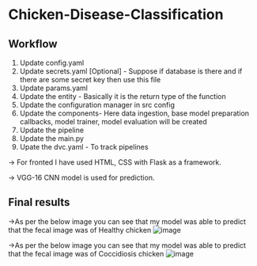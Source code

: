 # Chicken-Disease-Classification

## Workflow

1. Update config.yaml
2. Update secrets.yaml [Optional] - Suppose if database is there and if there are some secret key then use this file
3. Update params.yaml
4. Update the entity - Basically it is the return type of the function
5. Update the configuration manager in src config
6. Update the components- Here data ingestion, base model preparation callbacks, model trainer, model evaluation will be created 
7. Update the pipeline
8. Update the main.py
9. Upate the dvc.yaml - To track pipelines

-> For fronted I have used HTML, CSS with Flask as a framework.

-> VGG-16 CNN model is used for prediction.
## Final results

->As per the below image you can see that my model was able to predict that the fecal image was of Healthy chicken
![image](https://github.com/user-attachments/assets/0d0ba6de-4e0c-4171-9cb9-0d8b496a35cc)

->As per the below image you can see that my model was able to predict that the fecal image was of Coccidiosis chicken
![image](https://github.com/user-attachments/assets/76637d96-678b-42ec-a04d-7b64a142856c)

